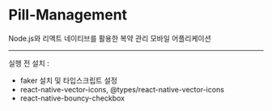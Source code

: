 # Pill-Management
Node.js와 리액트 네이티브를 활용한 복약 관리 모바일 어플리케이션

--------
실행 전 설치 : 

- faker 설치 및 타입스크립트 설정
- react-native-vector-icons, 
    @types/react-native-vector-icons
- react-native-bouncy-checkbox